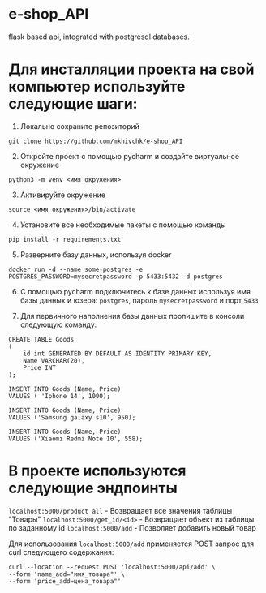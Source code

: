 # e-shop_API
flask based api, integrated with postgresql databases.

# Для инсталляции проекта на свой компьютер используйте следующие шаги:

1. Локально сохраните репозиторий

```
git clone https://github.com/mkhivchk/e-shop_API
```

2. Откройте проект с помощью pycharm и создайте виртуальное окружение

```
python3 -m venv <имя_окружения>
```

3. Активируйте окружение

```
source <имя_окружения>/bin/activate
```

4. Установите все необходимые пакеты с помощью команды

```
pip install -r requirements.txt
```

5. Разверните базу данных, используя docker

```
docker run -d --name some-postgres -e POSTGRES_PASSWORD=mysecretpassword -p 5433:5432 -d postgres
```

6. С помощью pycharm подключитесь к базе данных используя имя базы данных и юзера: `postgres`, пароль `mysecretpassword` и порт `5433`

8. Для первичного наполнения базы данных пропишите в консоли следующую команду:

```
CREATE TABLE Goods
(
    id int GENERATED BY DEFAULT AS IDENTITY PRIMARY KEY,
    Name VARCHAR(20),
    Price INT
);

INSERT INTO Goods (Name, Price)
VALUES ( 'Iphone 14', 1000);

INSERT INTO Goods (Name, Price)
VALUES ('Samsung galaxy s10', 950);

INSERT INTO Goods (Name, Price)
VALUES ('Xiaomi Redmi Note 10', 558);
```

# В проекте используются следующие эндпоинты
`localhost:5000/product all` - Возвращает все значения таблицы "Товары"
`localhost:5000/get_id/<id>` - Возвращает объект из таблицы по заданному id
`localhost:5000/add` -  Позволяет добавить новый товар

Для использования `localhost:5000/add` применяется POST запрос для curl следующего содержания:

```
curl --location --request POST 'localhost:5000/api/add' \
--form 'name_add="имя_товара"' \
--form 'price_add=цена_товара"'
```
